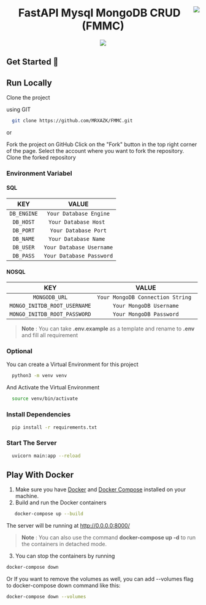 <img align="right" src="https://visitor-badge.laobi.icu/badge?page_id=MRXAZK.FMMC">
<h1 align="center" style="margin-top: 0px;"> FastAPI Mysql MongoDB CRUD (FMMC)</h1>
<p align="center">
  <a href="https://skillicons.dev">
    <img src="https://skillicons.dev/icons?i=fastapi,mysql,mongodb" />
  </a>
</p>

## Get Started 🚀

## Run Locally

Clone the project

using GIT

```bash
  git clone https://github.com/MRXAZK/FMMC.git
```

or

Fork the project on GitHub
Click on the "Fork" button in the top right corner of the page.
Select the account where you want to fork the repository.
Clone the forked repository

### Environment Variabel

#### SQL

|     KEY     |          VALUE           |
| :---------: | :----------------------: |
| `DB_ENGINE` |  `Your Database Engine`  |
|  `DB_HOST`  |  `Your Database Host `   |
|  `DB_PORT`  |   `Your Database Port`   |
|  `DB_NAME`  |  `Your Database Name `   |
|  `DB_USER`  | `Your Database Username` |
|  `DB_PASS`  | `Your Database Password` |

#### NOSQL

|             KEY              |               VALUE               |
| :--------------------------: | :-------------------------------: |
|        `MONGODB_URL`         | `Your MongoDB Connection String ` |
| `MONGO_INITDB_ROOT_USERNAME` |      `Your MongoDB Username`      |
| `MONGO_INITDB_ROOT_PASSWORD` |      `Your MongoDB Password`      |

> **Note** : You can take **.env.example** as a template and rename to **.env** and fill all requirement

### Optional

You can create a Virtual Environment for this project

```bash
  python3 -m venv venv
```

And Activate the Virtual Environment

```bash
  source venv/bin/activate
```

### Install Dependencies

```bash
  pip install -r requirements.txt
```

### Start The Server

```bash
  uvicorn main:app --reload
```

## Play With Docker

1. Make sure you have [Docker](https://www.docker.com/) and [Docker Compose](https://docs.docker.com/compose/) installed on your machine.
2. Build and run the Docker containers

```bash
   docker-compose up --build
```

The server will be running at http://0.0.0.0:8000/

> **Note** : You can also use the command **docker-compose up -d** to run the containers in detached mode.

3. You can stop the containers by running

```bash
docker-compose down
```

Or
If you want to remove the volumes as well, you can add --volumes flag to docker-compose down command like this:

```bash
docker-compose down --volumes
```
